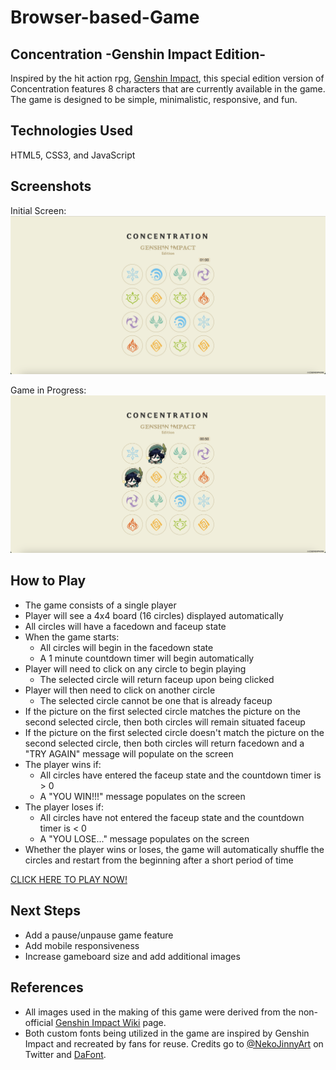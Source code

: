 # Browser-based-Game
## Concentration -Genshin Impact Edition-
Inspired by the hit action rpg, <a href="https://genshin.hoyoverse.com/en/" target="_blank">Genshin Impact</a>, this special edition version of Concentration features 8 characters that are currently available in the game. The game is designed to be simple, minimalistic, responsive, and fun.

## Technologies Used
HTML5, CSS3, and JavaScript

## Screenshots
Initial Screen:
<img src="images/screenshot1.png" alt="in-game screenshot">

Game in Progress:
<img src="images/screenshot2.png" alt="in-game screenshot">

## How to Play
- The game consists of a single player
- Player will see a 4x4 board (16 circles) displayed automatically
- All circles will have a facedown and faceup state
- When the game starts: 
    - All circles will begin in the facedown state
    - A 1 minute countdown timer will begin automatically
- Player will need to click on any circle to begin playing
    - The selected circle will return faceup upon being clicked
- Player will then need to click on another circle
    - The selected circle cannot be one that is already faceup
- If the picture on the first selected circle matches the picture on the second selected circle, then both circles will remain situated faceup
- If the picture on the first selected circle doesn't match the picture on the second selected circle, then both circles will return facedown and a "TRY AGAIN" message will populate on the screen
- The player wins if:
    - All circles have entered the faceup state and the countdown timer is > 0
    - A "YOU WIN!!!" message populates on the screen
- The player loses if:
    - All circles have not entered the faceup state and the countdown timer is < 0
    - A "YOU LOSE..." message populates on the screen
- Whether the player wins or loses, the game will automatically shuffle the circles and restart from the beginning after a short period of time

<a href="https://bridgeot.github.io/Browser-based-Game/" target="_blank">CLICK HERE TO PLAY NOW!</a>

## Next Steps
- Add a pause/unpause game feature
- Add mobile responsiveness
- Increase gameboard size and add additional images

## References
- All images used in the making of this game were derived from the non-official <a href="https://genshin-impact.fandom.com/wiki/Genshin_Impact_Wiki" target="_blank">Genshin Impact Wiki</a> page.
- Both custom fonts being utilized in the game are inspired by Genshin Impact and recreated by fans for reuse. Credits go to <a href="https://twitter.com/NekoJinnyArt" target="_blank">@NekoJinnyArt</a> on Twitter and <a href="https://www.dafontfree.io/genshin-impact-font/" target="_blank">DaFont</a>.